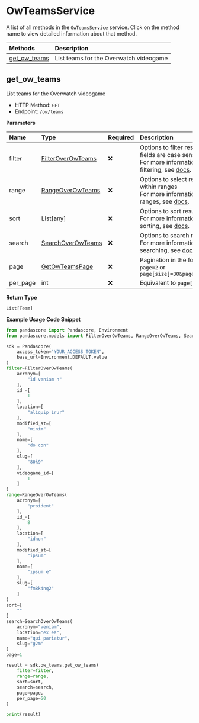 # OwTeamsService

A list of all methods in the `OwTeamsService` service. Click on the method name to view detailed information about that method.

| Methods                       | Description                            |
| :---------------------------- | :------------------------------------- |
| [get_ow_teams](#get_ow_teams) | List teams for the Overwatch videogame |

## get_ow_teams

List teams for the Overwatch videogame

- HTTP Method: `GET`
- Endpoint: `/ow/teams`

**Parameters**

| Name     | Type                                                | Required | Description                                                                                                                                         |
| :------- | :-------------------------------------------------- | :------- | :-------------------------------------------------------------------------------------------------------------------------------------------------- |
| filter   | [FilterOverOwTeams](../models/FilterOverOwTeams.md) | ❌       | Options to filter results. String fields are case sensitive <br/>For more information on filtering, see [docs](/docs/filtering-and-sorting#filter). |
| range    | [RangeOverOwTeams](../models/RangeOverOwTeams.md)   | ❌       | Options to select results within ranges <br/>For more information on ranges, see [docs](/docs/filtering-and-sorting#range).                         |
| sort     | List[any]                                           | ❌       | Options to sort results <br/>For more information on sorting, see [docs](/docs/filtering-and-sorting#sort).                                         |
| search   | [SearchOverOwTeams](../models/SearchOverOwTeams.md) | ❌       | Options to search results <br/>For more information on searching, see [docs](/docs/filtering-and-sorting#search).                                   |
| page     | [GetOwTeamsPage](../models/GetOwTeamsPage.md)       | ❌       | Pagination in the form of `page=2` or `page[size]=30&page[number]=2`                                                                                |
| per_page | int                                                 | ❌       | Equivalent to `page[size]`                                                                                                                          |

**Return Type**

`List[Team]`

**Example Usage Code Snippet**

```python
from pandascore import Pandascore, Environment
from pandascore.models import FilterOverOwTeams, RangeOverOwTeams, SearchOverOwTeams

sdk = Pandascore(
    access_token="YOUR_ACCESS_TOKEN",
    base_url=Environment.DEFAULT.value
)
filter=FilterOverOwTeams(
    acronym=[
        "id veniam n"
    ],
    id_=[
        1
    ],
    location=[
        "aliquip irur"
    ],
    modified_at=[
        "minim"
    ],
    name=[
        "do con"
    ],
    slug=[
        "80k9"
    ],
    videogame_id=[
        1
    ]
)
range=RangeOverOwTeams(
    acronym=[
        "proident"
    ],
    id_=[
        8
    ],
    location=[
        "idnon"
    ],
    modified_at=[
        "ipsum"
    ],
    name=[
        "ipsum e"
    ],
    slug=[
        "fm8k4nq2"
    ]
)
sort=[
    ""
]
search=SearchOverOwTeams(
    acronym="veniam",
    location="ex ea",
    name="qui pariatur",
    slug="g2m"
)
page=1

result = sdk.ow_teams.get_ow_teams(
    filter=filter,
    range=range,
    sort=sort,
    search=search,
    page=page,
    per_page=50
)

print(result)
```

<!-- This file was generated by liblab | https://liblab.com/ -->
